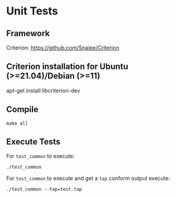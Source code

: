 # Unit Tests

## Framework 

Criterion: https://github.com/Snaipe/Criterion

## Criterion installation for Ubuntu (>=21.04)/Debian (>=11)

apt-get install libcriterion-dev

## Compile
```
make all
```

## Execute Tests
For `test_common` to execute:
```
./test_common
```

For `test_common` to execute and get a `tap` conform output execute:
```
./test_common --tap=test.tap
```